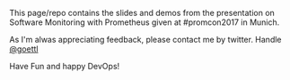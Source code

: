 This page/repo contains the slides and demos from the presentation on Software 
Monitoring with Prometheus given at #promcon2017 in Munich.

As I'm alwas appreciating feedback, please contact me by twitter. Handle  [@goettl](https://twitter.com/goettl)

Have Fun and happy DevOps!

